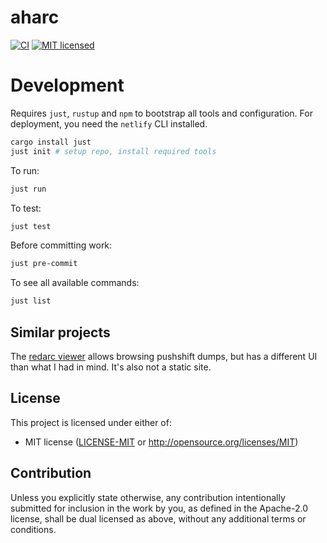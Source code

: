 # aharc
[![CI](https://github.com/raffomania/aharc/workflows/CI/badge.svg)](https://github.com/raffomania/aharc/actions?query=workflow%3ACI)
[![MIT licensed](https://img.shields.io/badge/license-MIT-blue.svg)](https://github.com/raffomania/aharc/blob/main/LICENSE-MIT)

# Development

Requires `just`, `rustup` and `npm` to bootstrap all tools and configuration.
For deployment, you need the `netlify` CLI installed.

```bash
cargo install just
just init # setup repo, install required tools
```

To run:
```bash
just run
```

To test:
```bash
just test
```

Before committing work:
```bash
just pre-commit
```

To see all available commands:
```bash
just list
```

## Similar projects

The [redarc viewer](https://github.com/yakabuff/redarc) allows browsing pushshift dumps, but has a different UI than what I had in mind. It's also not a static site.

## License

This project is licensed under either of:
* MIT license ([LICENSE-MIT] or http://opensource.org/licenses/MIT)

## Contribution

Unless you explicitly state otherwise, any contribution intentionally submitted for inclusion in the work by you, as
defined in the Apache-2.0 license, shall be dual licensed as above, without any additional terms or conditions.


[LICENSE-MIT]: ./LICENSE-MIT
